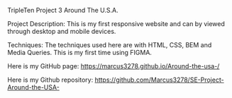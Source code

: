TripleTen Project 3 Around The U.S.A.

Project Description: This is my first responsive website and can by viewed through desktop and mobile devices.

Techniques: The techniques used here are with HTML, CSS, BEM and Media Queries. This is my first time using FIGMA.

Here is my GitHub page: https://marcus3278.github.io/Around-the-usa-/

Here is my Github repository: https://github.com/Marcus3278/SE-Project-Around-the-USA-

